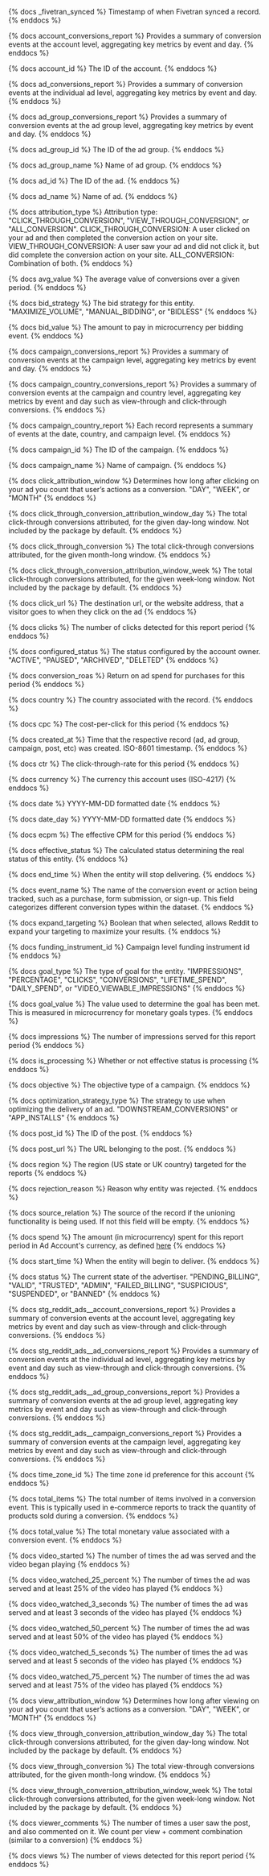 {% docs _fivetran_synced %}
Timestamp of when Fivetran synced a record.
{% enddocs %}

{% docs account_conversions_report %}
Provides a summary of conversion events at the account level, aggregating key metrics by event and day.
{% enddocs %}

{% docs account_id %}
The ID of the account.
{% enddocs %}

{% docs ad_conversions_report %}
Provides a summary of conversion events at the individual ad level, aggregating key metrics by event and day.
{% enddocs %}

{% docs ad_group_conversions_report %}
Provides a summary of conversion events at the ad group level, aggregating key metrics by event and day.
{% enddocs %}

{% docs ad_group_id %}
The ID of the ad group.
{% enddocs %}

{% docs ad_group_name %}
Name of ad group.
{% enddocs %}

{% docs ad_id %}
The ID of the ad.
{% enddocs %}

{% docs ad_name %}
Name of ad.
{% enddocs %}

{% docs attribution_type %}
Attribution type: "CLICK_THROUGH_CONVERSION", "VIEW_THROUGH_CONVERSION", or "ALL_CONVERSION".
CLICK_THROUGH_CONVERSION: A user clicked on your ad and then completed the conversion action on your site. 
VIEW_THROUGH_CONVERSION: A user saw your ad and did not click it, but did complete the conversion action on your site.
ALL_CONVERSION: Combination of both.
{% enddocs %}

{% docs avg_value %}
The average value of conversions over a given period.
{% enddocs %}

{% docs bid_strategy %}
The bid strategy for this entity. "MAXIMIZE_VOLUME", "MANUAL_BIDDING", or "BIDLESS"
{% enddocs %}

{% docs bid_value %}
The amount to pay in microcurrency per bidding event.
{% enddocs %}

{% docs campaign_conversions_report %}
Provides a summary of conversion events at the campaign level, aggregating key metrics by event and day.
{% enddocs %}

{% docs campaign_country_conversions_report %}
Provides a summary of conversion events at the campaign and country level, aggregating key metrics by event and day such as view-through and click-through conversions.
{% enddocs %}

{% docs campaign_country_report %}
Each record represents a summary of events at the date, country, and campaign level.
{% enddocs %}

{% docs campaign_id %}
The ID of the campaign.
{% enddocs %}

{% docs campaign_name %}
Name of campaign.
{% enddocs %}

{% docs click_attribution_window %}
Determines how long after clicking on your ad you count that user’s actions as a conversion. "DAY", "WEEK", or "MONTH"
{% enddocs %}

{% docs click_through_conversion_attribution_window_day %}
The total click-through conversions attributed, for the given day-long window. Not included by the package by default.
{% enddocs %}

{% docs click_through_conversion %}
The total click-through conversions attributed, for the given month-long window.
{% enddocs %}

{% docs click_through_conversion_attribution_window_week %}
The total click-through conversions attributed, for the given week-long window. Not included by the package by default.
{% enddocs %}

{% docs click_url %}
The destination url, or the website address, that a visitor goes to when they click on the ad
{% enddocs %}

{% docs clicks %}
The number of clicks detected for this report period
{% enddocs %}

{% docs configured_status %}
The status configured by the account owner. "ACTIVE", "PAUSED", "ARCHIVED", "DELETED"
{% enddocs %}

{% docs conversion_roas %}
Return on ad spend for purchases for this period
{% enddocs %}

{% docs country %}
The country associated with the record.
{% enddocs %}

{% docs cpc %}
The cost-per-click for this period
{% enddocs %}

{% docs created_at %}
Time that the respective record (ad, ad group, campaign, post, etc) was created. ISO-8601 timestamp.
{% enddocs %}

{% docs ctr %}
The click-through-rate for this period
{% enddocs %}

{% docs currency %}
The currency this account uses (ISO-4217)
{% enddocs %}

{% docs date %}
YYYY-MM-DD formatted date
{% enddocs %}

{% docs date_day %}
YYYY-MM-DD formatted date
{% enddocs %}

{% docs ecpm %}
The effective CPM for this period
{% enddocs %}

{% docs effective_status %}
The calculated status determining the real status of this entity.
{% enddocs %}

{% docs end_time %}
When the entity will stop delivering.
{% enddocs %}

{% docs event_name %}
The name of the conversion event or action being tracked, such as a purchase, form submission, or sign-up. This field categorizes different conversion types within the dataset.
{% enddocs %}

{% docs expand_targeting %}
Boolean that when selected, allows Reddit to expand your targeting to maximize your results.
{% enddocs %}

{% docs funding_instrument_id %}
Campaign level funding instrument id
{% enddocs %}

{% docs goal_type %}
The type of goal for the entity. "IMPRESSIONS", "PERCENTAGE", "CLICKS", "CONVERSIONS", "LIFETIME_SPEND", "DAILY_SPEND", or "VIDEO_VIEWABLE_IMPRESSIONS"
{% enddocs %}

{% docs goal_value %}
The value used to determine the goal has been met. This is measured in microcurrency for monetary goals types.
{% enddocs %}

{% docs impressions %}
The number of impressions served for this report period
{% enddocs %}

{% docs is_processing %}
Whether or not effective status is processing
{% enddocs %}

{% docs objective %}
The objective type of a campaign.
{% enddocs %}

{% docs optimization_strategy_type %}
The strategy to use when optimizing the delivery of an ad.  "DOWNSTREAM_CONVERSIONS" or "APP_INSTALLS"
{% enddocs %}

{% docs post_id %}
The ID of the post.
{% enddocs %}

{% docs post_url %}
The URL belonging to the post.
{% enddocs %}

{% docs region %}
The region (US state or UK country) targeted for the reports
{% enddocs %}

{% docs rejection_reason %}
Reason why entity was rejected.
{% enddocs %}

{% docs source_relation %}
The source of the record if the unioning functionality is being used. If not this field will be empty.
{% enddocs %}

{% docs spend %}
The amount (in microcurrency) spent for this report period in Ad Account's currency, as defined [here](https://ads-api.reddit.com/docs/#tag/Reporting/paths/~1api~1v2.0~1accounts~1{account_id}~1reports/get)
{% enddocs %}

{% docs start_time %}
When the entity will begin to deliver.
{% enddocs %}

{% docs status %}
The current state of the advertiser. "PENDING_BILLING", "VALID", "TRUSTED", "ADMIN", "FAILED_BILLING", "SUSPICIOUS", "SUSPENDED", or "BANNED"
{% enddocs %}

{% docs stg_reddit_ads__account_conversions_report %}
Provides a summary of conversion events at the account level, aggregating key metrics by event and day such as view-through and click-through conversions.
{% enddocs %}

{% docs stg_reddit_ads__ad_conversions_report %}
Provides a summary of conversion events at the individual ad level, aggregating key metrics by event and day such as view-through and click-through conversions.
{% enddocs %}

{% docs stg_reddit_ads__ad_group_conversions_report %}
Provides a summary of conversion events at the ad group level, aggregating key metrics by event and day such as view-through and click-through conversions.
{% enddocs %}

{% docs stg_reddit_ads__campaign_conversions_report %}
Provides a summary of conversion events at the campaign level, aggregating key metrics by event and day such as view-through and click-through conversions.
{% enddocs %}

{% docs time_zone_id %}
The time zone id preference for this account
{% enddocs %}

{% docs total_items %}
The total number of items involved in a conversion event. This is typically used in e-commerce reports to track the quantity of products sold during a conversion.
{% enddocs %}

{% docs total_value %}
The total monetary value associated with a conversion event.
{% enddocs %}

{% docs video_started %}
The number of times the ad was served and the video began playing
{% enddocs %}

{% docs video_watched_25_percent %}
The number of times the ad was served and at least 25% of the video has played
{% enddocs %}

{% docs video_watched_3_seconds %}
The number of times the ad was served and at least 3 seconds of the video has played
{% enddocs %}

{% docs video_watched_50_percent %}
The number of times the ad was served and at least 50% of the video has played
{% enddocs %}

{% docs video_watched_5_seconds %}
The number of times the ad was served and at least 5 seconds of the video has played
{% enddocs %}

{% docs video_watched_75_percent %}
The number of times the ad was served and at least 75% of the video has played
{% enddocs %}

{% docs view_attribution_window %}
Determines how long after viewing on your ad you count that user’s actions as a conversion. "DAY", "WEEK", or "MONTH"
{% enddocs %}

{% docs view_through_conversion_attribution_window_day %}
The total click-through conversions attributed, for the given day-long window. Not included by the package by default.
{% enddocs %}

{% docs view_through_conversion %}
The total view-through conversions attributed, for the given month-long window.
{% enddocs %}

{% docs view_through_conversion_attribution_window_week %}
The total click-through conversions attributed, for the given week-long window. Not included by the package by default.
{% enddocs %}

{% docs viewer_comments %}
The number of times a user saw the post, and also commented on it. We count per view + comment combination (similar to a conversion)
{% enddocs %}

{% docs views %}
The number of views detected for this report period
{% enddocs %}
